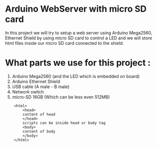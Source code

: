 # Arduino WebServer with micro SD card

In this project we will try to setup a web server using Arduino Mega2560, Ethernet Shield by using micro SD card to control a LED and we will store html files inside our micro SD card connected to the shield.

# What parts we use for this project :

1. Arduino Mega2560 (and the LED which is embedded on board)
2. Arduino Ethernet Shield
3. USB cable (A male - B male)
4. Network switch
5. micro-SD 16GB (Which can be less even 512MB)

```
	<html>
		<head>
		content of head
		</head>
		scripts can be inside head or body tag
		<body>
		content of body
		</body>
	</html>
```